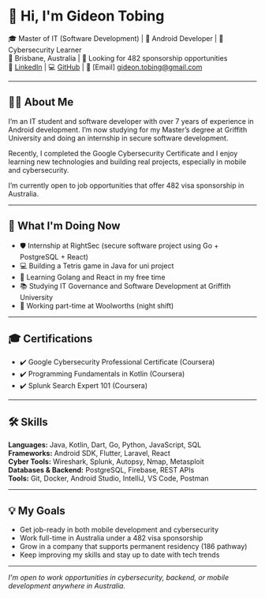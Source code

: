 # 👋 Hi, I'm Gideon Tobing

🎓 Master of IT (Software Development) | 📱 Android Developer | 🔐 Cybersecurity Learner  
📍 Brisbane, Australia | 💼 Looking for 482 sponsorship opportunities  
🔗 [LinkedIn](https://www.linkedin.com/in/gideon-tobing/) | 💻 [GitHub](https://github.com/gideonseven) | 📧 [Email] gideon.tobing@gmail.com

---

## 🙋‍♂️ About Me

I’m an IT student and software developer with over 7 years of experience in Android development. I’m now studying for my Master’s degree at Griffith University and doing an internship in secure software development.  

Recently, I completed the Google Cybersecurity Certificate and  I enjoy learning new technologies and building real projects, especially in mobile and cybersecurity. 

I’m currently open to job opportunities that offer 482 visa sponsorship in Australia.

---

## 🧠 What I'm Doing Now

- 🛡️ Internship at RightSec (secure software project using Go + PostgreSQL + React)  
- 💻 Building a Tetris game in Java for uni project  
- 📘 Learning Golang and React in my free time  
- 📚 Studying IT Governance and Software Development at Griffith University  
- 🛒 Working part-time at Woolworths (night shift)

---

## 🎓 Certifications

- ✔️ Google Cybersecurity Professional Certificate (Coursera)
- ✔️ Programming Fundamentals in Kotlin (Coursera)
- ✔️ Splunk Search Expert 101 (Coursera)

---

## 🛠 Skills

**Languages:** Java, Kotlin, Dart, Go, Python, JavaScript, SQL  
**Frameworks:** Android SDK, Flutter, Laravel, React  
**Cyber Tools:** Wireshark, Splunk, Autopsy, Nmap, Metasploit  
**Databases & Backend:** PostgreSQL, Firebase, REST APIs  
**Tools:** Git, Docker, Android Studio, IntelliJ, VS Code, Postman  

---

## 💡 My Goals

- Get job-ready in both mobile development and cybersecurity  
- Work full-time in Australia under a 482 visa sponsorship  
- Grow in a company that supports permanent residency (186 pathway)  
- Keep improving my skills and stay up to date with tech trends  

---

_I'm open to work opportunities in cybersecurity, backend, or mobile development anywhere in Australia._
